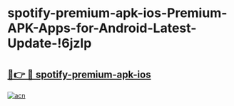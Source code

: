 # spotify-premium-apk-ios-Premium-APK-Apps-for-Android-Latest-Update-!6jzlp

# <h2><a href="https://4biel8.esa.edu.pl?title=spotify-premium-apk-ios&ref=6jzlp">🔗👉 🔴 spotify-premium-apk-ios</a></h2>

[![acn](https://github.com/user-attachments/assets/0f9c940e-d8b0-45ae-aac7-cd30a18b3e1c)](https://4biel8.esa.edu.pl?title=spotify-premium-apk-ios&ref=6jzlp)

